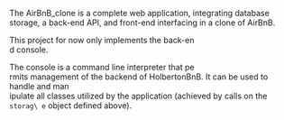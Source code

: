 The AirBnB_clone is a complete web application, integrating database storage,
a back-end API, and front-end interfacing in a clone of AirBnB.

This project for now  only implements the back-en\
d console.

The console is a command line interpreter that pe\
rmits management of the backend
of HolbertonBnB. It can be used to handle and man\
ipulate all classes utilized by
the application (achieved by calls on the `storag\
e` object defined above).